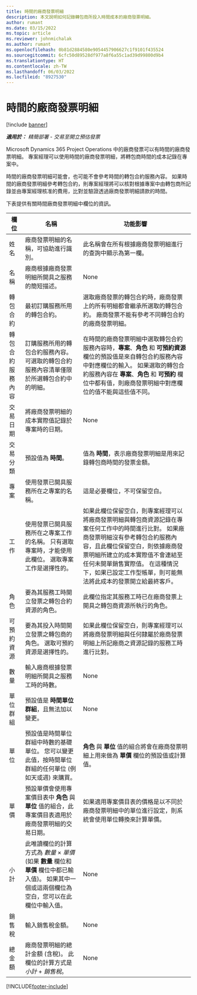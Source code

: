 ```yaml
---
title: 時間的廠商發票明細
description: 本文說明如何記錄轉包商所投入時間成本的廠商發票明細。
author: rumant
ms.date: 03/15/2022
ms.topic: article
ms.reviewer: johnmichalak
ms.author: rumant
ms.openlocfilehash: 0b81d2884580e9054457906627c1f9101f435524
ms.sourcegitcommit: 6cfc50d89528df977a8f6a55c1ad39d99800d9b4
ms.translationtype: HT
ms.contentlocale: zh-TW
ms.lasthandoff: 06/03/2022
ms.locfileid: "8927530"
---
```

# <a name="vendor-invoice-lines-for-time"></a>時間的廠商發票明細

[!include [banner](../../includes/dataverse-preview.md)]

_**適用於：** 精簡部署 - 交易至開立預估發票_

Microsoft Dynamics 365 Project Operations 中的廠商發票可以有時間的廠商發票明細。 專案經理可以使用時間的廠商發票明細，將轉包商時間的成本記錄在專案中。

時間的廠商發票明細可能會，也可能不會參考時間的轉包合約服務內容。 如果時間的廠商發票明細參考轉包合約，則專案經理將可以核對根據專案中由轉包商所記錄並由專案經理核准的費用，比對並驗證透過廠商發票明細請款的時間。

下表提供有關時間廠商發票明細中欄位的資訊。

| 欄位 | 名稱 | 功能影響 |
| --- | --- | --- |
| 姓名 | 廠商發票明細的名稱，可協助進行識別。 | 此名稱會在所有根據廠商發票明細進行的查詢中顯示為第一欄。 |
| 名稱 | 廠商根據廠商發票明細所開具之服務的簡短描述。 | None |
| 轉包合約 | 最初訂購服務所用的轉包合約。 | 選取廠商發票的轉包合約時，廠商發票上的所有明細都會繼承所選取的轉包合約。 廠商發票不能有參考不同轉包合約的廠商發票明細。 |
| 轉包合約服務內容 | 訂購服務所用的轉包合約服務內容。 可選取的轉包合約服務內容清單僅限於所選轉包合約中的明細。 | 在時間的廠商發票明細中選取轉包合約服務內容時，**專案**、**角色** 和 **可預約資源** 欄位的預設值是來自轉包合約服務內容中對應欄位的輸入。 如果選取的轉包合約服務內容在 **專案**、**角色** 和 **可預約** 欄位中都有值，則廠商發票明細中對應欄位的值不能與這些值不同。 |
| 交易日期 | 將廠商發票明細的成本實際值記錄於專案時的日期。 | None |
| 交易分類 | 預設值為 **時間**。 | 值為 **時間**，表示廠商發票明細是用來記錄轉包商時間的發票金額。 |
| 專案 | 使用發票已開具服務所在之專案的名稱。 | 這是必要欄位，不可保留空白。 |
| 工作 | 使用發票已開具服務所在之專案工作的名稱。 只有選取專案時，才能使用此欄位。 選取專案工作是選擇性的。 | 如果此欄位保留空白，則專案經理可以將廠商發票明細與轉包商資源記錄在專案任何工作中的時間進行比對。 如果廠商發票明細沒有參考轉包合約服務內容，且此欄位保留空白，則依據廠商發票明細所建立的成本實際值不會連結至任何未開單銷售實際值。 在這種情況下，如果已設定工作型帳單，則可能無法將此成本的發票開立給最終客戶。 |
| 角色 | 要為其服務工時開立發票之轉包合約資源的角色。 | 此欄位指定其服務工時已在廠商發票上開具之轉包商資源所執行的角色。 |
| 可預約資源 | 要為其投入時間開立發票之轉包商的角色。 選取可預約資源是選擇性的。 | 如果此欄位保留空白，則專案經理可以將廠商發票明細與任何隸屬於廠商發票明細上所記廠商之資源記錄的服務工時進行比對。 |
| 數量 | 輸入廠商根據發票明細所開具之服務工時的時數。 |None |
| 單位群組 | 預設值是 **時間單位群組**，且無法加以變更。 | None |
| 單位 | 預設值是時間單位群組中時數的基礎單位。 您可以變更此值，按時間單位群組的任何單位 (例如天或週) 來購買。 | **角色** 與 **單位** 值的組合將會在廠商發票明細上用來做為 **單價** 欄位的預設值或計算值。 |
| 單價 | 預設單價會使用專案價目表中 **角色** 與 **單位** 值的組合，此專案價目表適用於廠商發票明細的交易日期。 | 如果適用專案價目表的價格是以不同於廠商發票明細中的單位進行設定，則系統會使用單位轉換來計算單價。 |
| 小計 | 此唯讀欄位的計算方式為 *數量* &times; *單價* (如果 **數量** 欄位和 **單價** 欄位中都已輸入值)。 如果其中一個或這兩個欄位為空白，您可以在此欄位中輸入值。 | None |
| 銷售稅 | 輸入銷售稅金額。 | None |
| 總金額 | 廠商發票明細的總計金額 (含稅)。 此欄位的計算方式是 *小計* +  *銷售稅*。 | None |

[!INCLUDE[footer-include](../../includes/footer-banner.md)]
